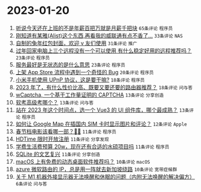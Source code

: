 # 2023-01-20

1. [听说今天还在上班的不是年薪百把万就是月薪千把块](https://www.v2ex.com/t/909990) `65条评论` `程序员`
1. [刚知道有某雅(Alist)这个东西,再看我的威联通有点不香了...](https://www.v2ex.com/t/909991) `33条评论` `NAS`
1. [自制的兔年红包封面，欢迎 v 友们使用](https://www.v2ex.com/t/910007) `31条评论` `推广`
1. [过年回家电脑上三个远程没有一个可以使用 有什么稳定好用的远程推荐吗？](https://www.v2ex.com/t/910028) `23条评论` `程序员`
1. [服务最好是无状态的是什么意思](https://www.v2ex.com/t/910002) `23条评论` `程序员`
1. [上架 App Store 流程中遇到一个奇怪的 Bug](https://www.v2ex.com/t/909988) `20条评论` `程序员`
1. [小米手机使用 UPnP 协议，这是要干嘛?](https://www.v2ex.com/t/910000) `18条评论` `程序员`
1. [2023 年了，有什么性价比高、既要又要还要的路由器推荐？](https://www.v2ex.com/t/909995) `18条评论` `问与答`
1. [wCaptcha, 一个基于工作量证明的 CAPTCHA](https://www.v2ex.com/t/910042) `13条评论` `分享创造`
1. [软考高级考哪个？](https://www.v2ex.com/t/909994) `13条评论` `问与答`
1. [站在 2023 年这个时间点，选一个 Vue3 的 UI 组件库，哪个最成熟？](https://www.v2ex.com/t/909993) `13条评论` `程序员`
1. [如何让 Google Map 在插国内 SIM 卡时显示图片和评论？](https://www.v2ex.com/t/910017) `12条评论` `Apple`
1. [春节档电影该看哪一部？🤔️🤔️](https://www.v2ex.com/t/910035) `11条评论` `程序员`
1. [HDTime 限时开放注册](https://www.v2ex.com/t/910026) `11条评论` `分享发现`
1. [学费生活费预算 20w，现在还有合适的水硕项目吗](https://www.v2ex.com/t/910025) `11条评论` `程序员`
1. [SQLite 的文艺复兴](https://www.v2ex.com/t/910008) `11条评论` `分享创造`
1. [macOS 上有免费的动态桌面软件推荐吗？](https://www.v2ex.com/t/910010) `10条评论` `macOS`
1. [azure 微软路由的 IP，总是用一阵就去新加坡绕路](https://www.v2ex.com/t/909997) `10条评论` `宽带症候群`
1. [关于 M1 机器外接显示器无法唤醒和休眠的问题（内附无法唤醒的解决偏方）](https://www.v2ex.com/t/910005) `6条评论` `问与答`
